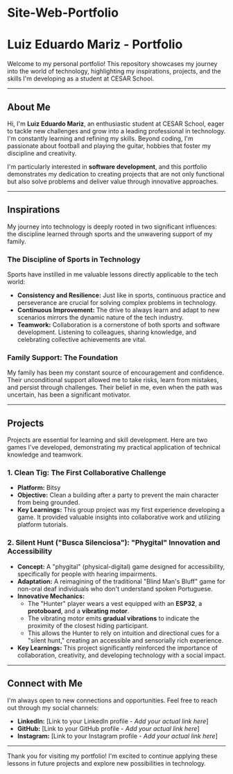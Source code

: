 # Site-Web-Portfolio
# Luiz Eduardo Mariz - Portfolio

Welcome to my personal portfolio! This repository showcases my journey into the world of technology, highlighting my inspirations, projects, and the skills I'm developing as a student at CESAR School.

---

## About Me

Hi, I'm **Luiz Eduardo Mariz**, an enthusiastic student at CESAR School, eager to tackle new challenges and grow into a leading professional in technology. I'm constantly learning and refining my skills. Beyond coding, I'm passionate about football and playing the guitar, hobbies that foster my discipline and creativity.

I'm particularly interested in **software development**, and this portfolio demonstrates my dedication to creating projects that are not only functional but also solve problems and deliver value through innovative approaches.

---

## Inspirations

My journey into technology is deeply rooted in two significant influences: the discipline learned through sports and the unwavering support of my family.

### The Discipline of Sports in Technology

Sports have instilled in me valuable lessons directly applicable to the tech world:

* **Consistency and Resilience:** Just like in sports, continuous practice and perseverance are crucial for solving complex problems in technology.
* **Continuous Improvement:** The drive to always learn and adapt to new scenarios mirrors the dynamic nature of the tech industry.
* **Teamwork:** Collaboration is a cornerstone of both sports and software development. Listening to colleagues, sharing knowledge, and celebrating collective achievements are vital.

### Family Support: The Foundation

My family has been my constant source of encouragement and confidence. Their unconditional support allowed me to take risks, learn from mistakes, and persist through challenges. Their belief in me, even when the path was uncertain, has been a significant motivator.

---

## Projects

Projects are essential for learning and skill development. Here are two games I've developed, demonstrating my practical application of technical knowledge and teamwork.

### 1. Clean Tig: The First Collaborative Challenge

* **Platform:** Bitsy
* **Objective:** Clean a building after a party to prevent the main character from being grounded.
* **Key Learnings:** This group project was my first experience developing a game. It provided valuable insights into collaborative work and utilizing platform tutorials.

### 2. Silent Hunt ("Busca Silenciosa"): "Phygital" Innovation and Accessibility

* **Concept:** A "phygital" (physical-digital) game designed for accessibility, specifically for people with hearing impairments.
* **Adaptation:** A reimagining of the traditional "Blind Man's Bluff" game for non-oral deaf individuals who don't understand spoken Portuguese.
* **Innovative Mechanics:**
    * The "Hunter" player wears a vest equipped with an **ESP32**, a **protoboard**, and a **vibrating motor**.
    * The vibrating motor emits **gradual vibrations** to indicate the proximity of the closest hiding participant.
    * This allows the Hunter to rely on intuition and directional cues for a "silent hunt," creating an accessible and sensorially rich experience.
* **Key Learnings:** This project significantly reinforced the importance of collaboration, creativity, and developing technology with a social impact.

---

## Connect with Me

I'm always open to new connections and opportunities. Feel free to reach out through my social channels:

* **LinkedIn:** [Link to your LinkedIn profile - *Add your actual link here*]
* **GitHub:** [Link to your GitHub profile - *Add your actual link here*]
* **Instagram:** [Link to your Instagram profile - *Add your actual link here*]

---

Thank you for visiting my portfolio! I'm excited to continue applying these lessons in future projects and explore new possibilities in technology.
